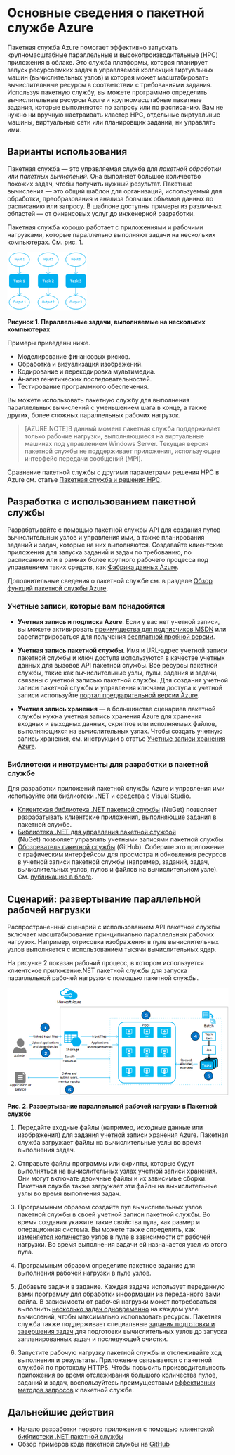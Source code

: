 <properties
	pageTitle="Основные сведения о пакетной службе Azure | Microsoft Azure"
	description="Узнайте об основных понятиях, рабочих процессах и сценариях пакетной службы Azure для масштабирования параллельных нагрузок HPC."
	services="batch"
	documentationCenter=""
	authors="dlepow"
	manager="timlt"
	editor=""/>

<tags
	ms.service="batch"
	ms.workload="big-compute"
	ms.tgt_pltfrm="na"
	ms.devlang="na"
	ms.topic="get-started-article"
	ms.date="11/19/2015"
	ms.author="danlep"/>

# Основные сведения о пакетной службе Azure

Пакетная служба Azure помогает эффективно запускать крупномасштабные параллельные и высокопроизводительные (HPC) приложения в облаке. Это служба платформы, которая планирует запуск ресурсоемких задач в управляемой коллекций виртуальных машин (вычислительных узлов) и которая может масштабировать вычислительные ресурсы в соответствии с требованиями задания. Используя пакетную службу, вы можете программно определить вычислительные ресурсы Azure и крупномасштабные пакетные задания, которые выполняются по запросу или по расписанию. Вам не нужно ни вручную настраивать кластер HPC, отдельные виртуальные машины, виртуальные сети или планировщик заданий, ни управлять ими.

## Варианты использования

Пакетная служба — это управляемая служба для *пакетной обработки* или *пакетных вычислений*. Она выполняет большое количество похожих задач, чтобы получить нужный результат. Пакетные вычисления — это общий шаблон для организаций, используемый для обработки, преобразования и анализа больших объемов данных по расписанию или запросу. В шаблоне доступны примеры из различных областей — от финансовых услуг до инженерной разработки.

Пакетная служба хорошо работает с приложениями и рабочими нагрузками, которые параллельно выполняют задачи на нескольких компьютерах. См. рис. 1.

![Параллельные задачи][parallel]

**Рисунок 1. Параллельные задачи, выполняемые на нескольких компьютерах**

Примеры приведены ниже.

* Моделирование финансовых рисков.
* Обработка и визуализация изображений.
* Кодирование и перекодировка мультимедиа.
* Анализ генетических последовательностей.
* Тестирование программного обеспечения.

Вы можете использовать пакетную службу для выполнения параллельных вычислений с уменьшением шага в конце, а также других, более сложных параллельных рабочих нагрузок.

>[AZURE.NOTE]В данный момент пакетная служба поддерживает только рабочие нагрузки, выполняющиеся на виртуальные машинах под управлением Windows Server. Текущая версия пакетной службы не поддерживает приложения, использующие интерфейс передачи сообщений (MPI).

Сравнение пакетной службы с другими параметрами решения HPC в Azure см. статье [Пакетная служба и решения HPC](batch-hpc-solutions.md).

## Разработка с использованием пакетной службы

Разрабатывайте с помощью пакетной службы API для создания пулов вычислительных узлов и управления ими, а также планирования заданий и задач, которые на них выполняются. Создавайте клиентские приложения для запуска заданий и задач по требованию, по расписанию или в рамках более крупного рабочего процесса под управлением таких средств, как [Фабрика данных Azure](https://azure.microsoft.com/documentation/services/data-factory/).

Дополнительные сведения о пакетной службе см. в разделе [Обзор функций пакетной службы Azure](batch-api-basics.md).

### Учетные записи, которые вам понадобятся

+ **Учетная запись и подписка Azure**. Если у вас нет учетной записи, вы можете активировать [преимущества для подписчиков MSDN](http://azure.microsoft.com/pricing/member-offers/msdn-benefits-details/) или зарегистрироваться для получения [бесплатной пробной версии](http://azure.microsoft.com/pricing/free-trial/).

+ **Учетная запись пакетной службы**. Имя и URL-адрес учетной записи пакетной службы и ключ доступа используются в качестве учетных данных для вызовов API пакетной службы. Все ресурсы пакетной службы, такие как вычислительные узлы, пулы, задания и задачи, связаны с учетной записью пакетной службы. Для создания учетной записи пакетной службы и управления ключами доступа к учетной записи используйте [портал предварительной версии Azure](batch-account-create-portal.md).

+ **Учетная запись хранения** — в большинстве сценариев пакетной службы нужна учетная запись хранения Azure для хранения входных и выходных данных, скриптов или исполняемых файлов, выполняющихся на вычислительных узлах. Чтобы создать учетную запись хранения, см. инструкции в статье [Учетные записи хранения Azure](../storage/storage-create-storage-account.md).

### Библиотеки и инструменты для разработки в пакетной службе

Для разработки приложений пакетной службы Azure и управления ими используйте эти библиотеки .NET и средства с Visual Studio.

+ [Клиентская библиотека .NET пакетной службы](http://www.nuget.org/packages/Azure.Batch/) (NuGet) позволяет разрабатывать клиентские приложения, выполняющие задания в пакетной службе.
+ [Библиотека .NET для управления пакетной службой](http://www.nuget.org/packages/Microsoft.Azure.Management.Batch/) (NuGet) позволяет управлять учетными записями пакетной службы.
+ [Обозреватель пакетной службы](https://github.com/Azure/azure-batch-samples/tree/master/CSharp/BatchExplorer) (GitHub). Соберите это приложение с графическим интерфейсом для просмотра и обновления ресурсов в учетной записи пакетной службы (например, заданий, задач, вычислительных узлов, пулов и файлов на вычислительном узле). См. [публикацию в блоге](http://blogs.technet.com/b/windowshpc/archive/2015/01/20/azure-batch-explorer-sample-walkthrough.aspx).


## Сценарий: развертывание параллельной рабочей нагрузки

Распространенный сценарий с использованием API пакетной службы включает масштабирование принципиально параллельных рабочих нагрузок. Например, отрисовка изображения в пуле вычислительных узлов выполняется с использованием тысячи вычислительных ядер.

На рисунке 2 показан рабочий процесс, в котором используется клиентское приложение.NET пакетной службы для запуска параллельной рабочей нагрузки с помощью пакетной службы.


![Рабочие элементы рабочего процесса][work_item_workflow]

**Рис. 2. Развертывание параллельной рабочей нагрузки в Пакетной службе**

1.	Передайте входные файлы (например, исходные данные или изображения) для задания учетной записи хранения Azure. Пакетная служба загружает файлы на вычислительные узлы во время выполнения задач.

2.	Отправьте файлы программы или скрипты, которые будут выполняться на вычислительных узлах учетной записи хранения. Они могут включать двоичные файлы и их зависимые сборки. Пакетная служба также загружает эти файлы на вычислительные узлы во время выполнения задач.

3.	Программным образом создайте пул вычислительных узлов пакетной службы в своей учетной записи пакетной службы. Во время создания укажите такие свойства пула, как размер и операционная система. Вы можете также определить, как [изменяется количество](batch-automatic-scaling.md) узлов в пуле в зависимости от рабочей нагрузки. Во время выполнения задачи ей назначается узел из этого пула.

4.	Программным образом определите пакетное задание для выполнения рабочей нагрузки в пуле узлов.

5.	Добавьте задачи в задание. Каждая задача использует переданную вами программу для обработки информации из переданного вами файла. В зависимости от рабочей нагрузки может потребоваться выполнить [несколько задач одновременно](batch-parallel-node-tasks.md) на каждом узле вычислений, чтобы максимально использовать ресурсы. Пакетная служба также поддерживает специальные [задания подготовки и завершения задач](batch-job-prep-release.md) для подготовки вычислительных узлов до запуска запланированных задач и последующей очистки.

6.	Запустите рабочую нагрузку пакетной службы и отслеживайте ход выполнения и результаты. Приложение связывается с пакетной службой по протоколу HTTPS. Чтобы повысить производительность приложения во время отслеживания большого количества пулов, заданий и задач, воспользуйтесь преимуществами [эффективных методов запросов](batch-efficient-list-queries.md) к пакетной службе.






## Дальнейшие действия

* Начало разработки первого приложения с помощью [клиентской библиотеки .NET пакетной службы](batch-dotnet-get-started.md)
* Обзор примеров кода пакетной службы на [GitHub](https://github.com/Azure/azure-batch-samples)

[parallel]: ./media/batch-technical-overview/parallel.png
[work_item_workflow]: ./media/batch-technical-overview/work_item_workflow.png

<!---HONumber=AcomDC_1125_2015-->
